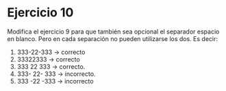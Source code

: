 # Ejercicio 10

Modifica el ejercicio 9 para que también sea opcional el separador espacio en blanco. Pero en cada separación no pueden utilizarse los dos. Es decir:
1.	333-22-333 → correcto
2.	33322333 → correcto
3.	333 22 333 → correcto.
4.	333- 22- 333 → incorrecto.
5.	333 -22 -333 → incorrecto
